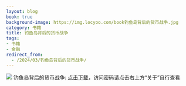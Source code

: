 ```yaml
---
layout: blog
book: true
background-image: https://img.locyoo.com/book钓鱼岛背后的货币战争.jpg
category: 书籍
title: 钓鱼岛背后的货币战争
tags:
- 书籍
- 金融
redirect_from:
  - /2024/03/钓鱼岛背后的货币战争/
---
```

![](https://img.locyoo.com/book钓鱼岛背后的货币战争.jpg)
钓鱼岛背后的货币战争: <a name = "ref1" href="https://url18.ctfile.com/f/50983618-1418306414-28fd26?p=3619">点击下载</a>，访问密码请点击右上方“关于”自行查看